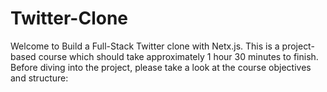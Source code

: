 # Twitter-Clone
Welcome to Build a Full-Stack Twitter clone with Netx.js. This is a project-based course which should take approximately 1 hour 30 minutes to finish. Before diving into the project, please take a look at the course objectives and structure:
